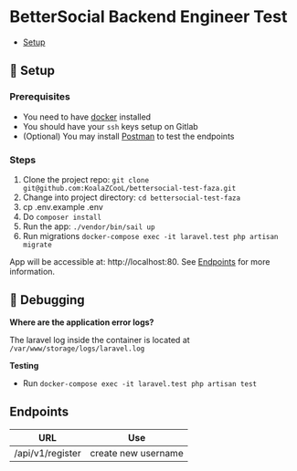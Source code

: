 # BetterSocial Backend Engineer Test

- [Setup](#-setup)

## 🚀 Setup

### Prerequisites

- You need to have [docker](https://www.docker.com/get-started) installed
- You should have your `ssh` keys setup on Gitlab
- (Optional) You may install [Postman](https://www.postman.com/downloads/) to test the endpoints

### Steps

1. Clone the project repo: `git clone git@github.com:KoalaZCooL/bettersocial-test-faza.git`
2. Change into project directory: `cd bettersocial-test-faza`
3. cp .env.example .env
4. Do `composer install`
5. Run the app: `./vendor/bin/sail up`
6. Run migrations `docker-compose exec -it laravel.test php artisan migrate`

App will be accessible at: http://localhost:80. See [Endpoints](#-endpoints) for more information.


## 🐞 Debugging

**Where are the application error logs?**

The laravel log inside the container is located at `/var/www/storage/logs/laravel.log`

**Testing**

- Run `docker-compose exec -it laravel.test php artisan test`

## Endpoints

| URL                                                                                        | Use                     |
| ------------------------------------------------------------------------------------------ | ----------------------- |
| /api/v1/register                                                                           | create new username     |
